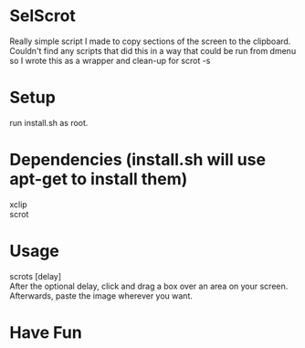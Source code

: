 # SelScrot
Really simple script I made to copy sections of the screen to the clipboard. Couldn't find any scripts that did this in a way that could be run from dmenu so I wrote this as a wrapper and clean-up for scrot -s

# Setup
run install.sh as root. 

# Dependencies (install.sh will use apt-get to install them)
xclip  
scrot  

# Usage
scrots [delay]  
After the optional delay, click and drag a box over an area on your screen. Afterwards, paste the image wherever you want.
# Have Fun
